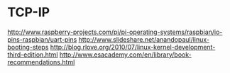 # TCP-IP
http://www.raspberry-projects.com/pi/pi-operating-systems/raspbian/io-pins-raspbian/uart-pins
http://www.slideshare.net/anandopaul/linux-booting-steps
http://blog.rlove.org/2010/07/linux-kernel-development-third-edition.html
http://www.esacademy.com/en/library/book-recommendations.html
